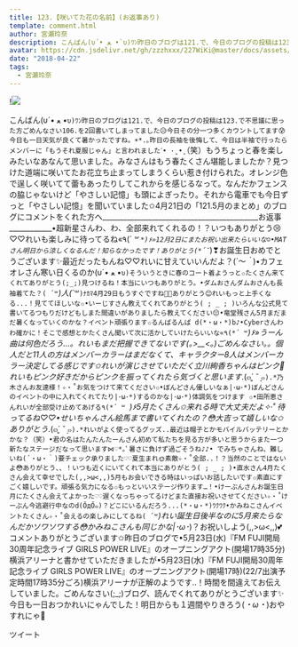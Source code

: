 ```yaml
---
title: 123.【咲いてた花の名前】(お返事あり)
template: comment.html
author: 宮瀬玲奈
description: こんばん(υ´• ﻌ •`υ)ﾜﾝ昨日のブログは121.で、今日のブログの投稿は123.で不思議に思った方ごめんなさい106.を2回書いてしまってました😥今日その分一つ多くカウントしてます😰今日も一日天気が良くて暑かったです...
avatar: https://cdn.jsdelivr.net/gh/zzzhxxx/227WiKi@master/docs/assets/photo/avatar/reina.jpg
date: "2018-04-22"
tags:
  - 宮瀬玲奈
---
```


!![](https://cdn.jsdelivr.net/gh/227WiKi/227WiKi-image@master/blog-image/reina-2018-04-22_1.jpg)


こんばん(υ´• ﻌ •`υ)ﾜﾝ昨日のブログは121.で、今日のブログの投稿は123.で不思議に思った方ごめんなさい106.を2回書いてしまってました😥今日その分一つ多くカウントしてます😰今日も一日天気が良くて暑かったですね。☀︎*.｡昨日の長袖を後悔して、今日は半袖で行ったらメンバーに「もうそれ夏服じゃん」と言われましたˊ• ·̭ •̥`（笑）もうちょっと春を楽しみたいなあなんて思いました。みなさんはもう春たくさん堪能しましたか？見つけた道端に咲いてたお花立ち止まってしまうくらい惹き付けられた。オレンジ色で逞しく咲いてて蕾もあったりしてこれからを感じるなって。なんだかフェンスの脇じゃないけど「やさしい記憶」も頭によぎったり。それから電車でも今日ずっと「やさしい記憶」を聞いていました✩4月21日の「121.5月のまとめ」のブログにコメントをくれた方へ____________________________________________お返事____________•超新星さんわ、わ、全部来れてくれるの！？いつもありがとう😢♡♡れいも楽しみに待ってるね«٩(*´ ꒳ `*)۶»12月2日にまたお祝い出来たらいいな☺️•MATさん明日から涼しくなるんだ！知らなかったです！ありがとう(*´˘`*)❣お誕生日おめでとうございます✨最近だったもんね♡♡れいに甘えていいんだよ？(*´～｀*)•カフェオレさん寒い日くるのか(υ´• ﻌ •`υ)そういうときに春のコート着ようっと✩たくさん来てくれてありがとう(;_;)見つけるね！本当にいつもありがとう。•ダムおさんダムおさんも長袖着てた？( ´꒳`*)人(*´꒳` )ﾅｶﾏ4月29日もうすぐですね🎂✨ありがとう😊れいもっと上手くなる...！見ててほしいな✩•いーじすさん教えてくれてありがとう( ; _ ; )いろんな公式見て書いてるつもりだけどもしまた間違いがありましたら教えてください😔•竜堂残さん5月まだまだ暑くなっていくのかな？イベント頑張ります✩るんばるんば d(*・ω・*)b♪•Cyberさんわわ確かに！そこで感想とかたくさん聞いて次に活かしていけたらいいな«٩(*´ ꒳ `*)۶»うーん曲は何色だろう…。れいもまだ把握できてないです(｡>__<｡)ごめんなさい。。個人だと11人の方はメンバーカラーはまだなくて、キャラクター8人はメンバーカラー決定してる感じです✩れいが演じさせていただく立川絢香ちゃんはピンク🎀れいもピンク好きだからピンクを振ってくれたら気づくと思います*.(๓´͈ ˘ `͈๓).*乃木さんお友達様！✧‧˚お気をつけて来てください✩•ぼんどさん優しいなぁ|･ω･*)ぼんどさんのイベントの中に入れてくれてたり|･ω･*)するのかな|･ω･*)体調気をつけます ✩•田所恵さんれいが全部受け止めてあげる٩(*´ ꒳ `*)۶5月たくさん✩来れる時で大丈夫だよ✧‧˚ 待ってるね♡♡•せいちゃんさん絵馬まで書いてくれたの？😳大吉って嬉しいな✩ありがとう*.(๓´͈ ˘ `͈๓).*れいがよく使ってるグッズ..最近は帽子とかモバイルバッテリーとかかな？（笑）•君の名はたんたんたーんさん初めて私たちを見る方が多いと思うからまた一つ新たなステージだなって思います⋈♡*｡ﾟ暑さに負けず過ごそうね♪♪• でみちゃさんね、難しいね(´・ω・｀)要チェック承りました♡♡夏生まれ🌞素敵✧‧˚全部..！？当然のことではないよ😳ありがとう、、！いつも近くにいてくれて本当にありがとう( ; _ ; )•直水さん4月たくさん会えて幸せでした(,,>ω<,,)5月もお会いできる時はいっぱいお話したいです✩素直にすごく嬉しいです。頑張る気力になる✩もっといいステージ作ります…！•けーぶんさんお誕生日月にたくさん会えてよかった♡♡遅くなっちゃってるけどまた直接お祝いさせてください✧‧˚けーぶん今逃避行中なのd(ŐдŐ๑)？どこにいるんだろう...(*・ω・*)ﾜｸﾜｸ•かみねこさんイベントたくさん✧‧˚会えるの楽しみにしてるね( ´꒳`*)れい誕生日後半なのに5月来たらなんだかソワソワする😳かみねこさんも同じかな|･ω･*)？お祝いしよう(,,>ω<,,)💕コメントありがとうございます✩昨日のブログで•5月23日(水)『FM FUJI開局30周年記念ライブ GIRLS POWER LIVE』のオープニングアクト(開場17時35分)横浜アリーナと書かせていただきましたが•5月23日(水)『FM FUJI開局30周年記念ライブ GIRLS POWER LIVE』のオープニングアクト(開場17時)(22/7出演予定時間17時35分ごろ)横浜アリーナが正解のようです..！時間を間違えてお伝えしていました。ごめんなさい(;_;)ブログ、読んでくれてありがとうございます✨今日も一日おつかれいにゃんでした！明日からも１週間やりきろう(*・ω・*)おやすれにゃ💓


ツイート



